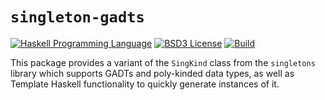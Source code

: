 # `singleton-gadts`
[![Haskell Programming Language](https://img.shields.io/badge/language-Haskell-blue.svg)][Haskell.org]
[![BSD3 License](http://img.shields.io/badge/license-BSD3-brightgreen.svg)][tl;dr Legal: BSD3]
[![Build](https://img.shields.io/travis/RyanGlScott/singleton-gadts.svg)](https://travis-ci.org/RyanGlScott/singleton-gadts)

[Haskell.org]:
  http://www.haskell.org
  "The Haskell Programming Language"
[tl;dr Legal: BSD3]:
  https://tldrlegal.com/license/bsd-3-clause-license-%28revised%29
  "BSD 3-Clause License (Revised)"

This package provides a variant of the `SingKind` class from the `singletons` library which supports GADTs and poly-kinded data types, as well as Template Haskell functionality to quickly generate instances of it.
